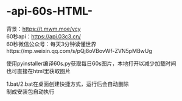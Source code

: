 # -api-60s-HTML-

背景：https://t.mwm.moe/ycy  
60秒api：https://api.03c3.cn/  
60秒微信公众号：每天3分钟读懂世界https://mp.weixin.qq.com/s/pQj8oVBovWf-ZVN5pMBwUg


使用pyinstaller编译60s.py获取每日60s图片，本地打开以减少加载时间  
也可直接在html里获取图片  

1.bat/2.bat在桌面创建快捷方式，运行后会自动删除  
制成安装包自动执行
